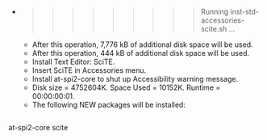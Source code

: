 * >>>>>>>>> Running inst-std-accessories-scite.sh ...
  * After this operation, 7,776 kB of additional disk space will be used.
  * After this operation, 444 kB of additional disk space will be used.
  * Install Text Editor: SciTE.
  * Insert SciTE in Accessories menu.
  * Install at-spi2-core to shut up Accessibility warning message.
  * Disk size = 4752604K. Space Used = 10152K. Runtime = 00:00:00:01.
  * The following NEW packages will be installed:
  ```bash
at-spi2-core scite
  ```
